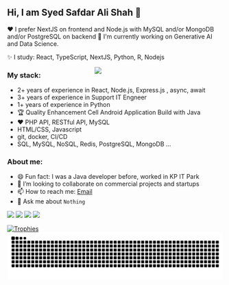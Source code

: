 <!--
**taozhi8833998/taozhi8833998** is a ✨ _special_ ✨ repository because its `README.md` (this file) appears on your GitHub profile.

Here are some ideas to get you started:

- 🔭 I’m currently working on ...
- 🌱 I’m currently learning ...
- 👯 I’m looking to collaborate on ...
- 🤔 I’m looking for help with ...
- 💬 Ask me about ...
- 📫 How to reach me: ...
- 😄 Pronouns: ...
- ⚡ Fun fact: ...
-->

## Hi, I am  Syed Safdar Ali Shah 👋
❤️ I prefer NextJS on frontend and Node.js with MySQL and/or MongoDB and/or PostgreSQL on backend
🤔 I'm currently working on Generative AI and Data Science.

✨ I study: React, TypeScript, NextJS, Python, R, Nodejs

<img align="right" src="https://octodex.github.com/images/welcometocat.png" width="300">

### My stack:
- 2+ years of experience in React, Node.js, Express.js , async, await
- 3+ years of experience in Support IT Engneer
- 1+ years of experience in Python
- 🏆 Quality Enhancement Cell Android Application Build with Java
- ❤️ PHP API, RESTful API, MySQL
- HTML/CSS, Javascript
- git, docker, CI/CD
- SQL, MySQL, NoSQL, Redis, PostgreSQL, MongoDB ...

### About me:
- 😄 Fun fact: I was a Java developer before, worked in KP IT Park
- 🔭 I’m looking to collaborate on commercial projects and startups
- 📫 How to reach me: [Email](programmersafdar@live.com)
- 💬 Ask me about `Nothing`
<div>
  <img width="440px" src="https://github-readme-stats.vercel.app/api?username=Gen-AI-Developer&show_icons=true&theme=onedark">
  <img width="385px" src="https://github-readme-stats.anuraghazra1.vercel.app/api/top-langs/?username=Gen-AI-Developer&layout=compact&theme=onedark" />
  <img width="440px" src="https://github-readme-activity-graph.vercel.app/graph?username=Gen-AI-Developer&theme=github">
  <img width="385px" src="https://github-readme-streak-stats.herokuapp.com/?user=Gen-AI-Developer&theme=onedark" />
</div>

[![Trophies](https://github-profile-trophy.vercel.app/?username=Gen-AI-Developer&theme=onedark)](https://github.com/ryo-ma/github-profile-trophy)
![Snake animation](https://raw.githubusercontent.com/taozhi8833998/taozhi8833998/output/github-contribution-grid-snake-dark.svg)

